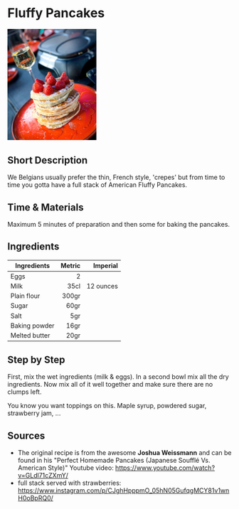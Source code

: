 # Fluffy Pancakes

<img src="/Assets/Pictures/fluffypancakes.png" width="200">

## Short Description
We Belgians usually prefer the thin, French style, 'crepes' but from time to time you gotta have a full stack of American Fluffy Pancakes.

## Time & Materials
Maximum 5 minutes of preparation and then some for baking the pancakes.

## Ingredients
| Ingredients | Metric | Imperial |
|----------|-------------:|------:|
| Eggs | 2 ||
| Milk | 35cl | 12 ounces |
| Plain flour | 300gr ||
| Sugar | 60gr ||
| Salt | 5gr ||
| Baking powder | 16gr ||
| Melted butter | 20gr ||

## Step by Step
First, mix the wet ingredients (milk & eggs). In a second bowl mix all the dry ingredients. Now mix all of it well together and make sure there are no clumps left.

You know you want toppings on this. Maple syrup, powdered sugar, strawberry jam, ... 

## Sources
* The original recipe is from the awesome **Joshua Weissmann** and can be found in his "Perfect Homemade Pancakes (Japanese Soufflé Vs. American Style)" Youtube video: https://www.youtube.com/watch?v=GLdl71cZXmY/ 
* full stack served with strawberries: https://www.instagram.com/p/CJghHpppmO_05hN05GufqgMCY81v1wnH0oBpRQ0/
